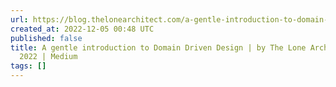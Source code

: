 ```yaml
---
url: https://blog.thelonearchitect.com/a-gentle-introduction-to-domain-driven-design-dc7cc169b1d
created_at: 2022-12-05 00:48 UTC
published: false
title: A gentle introduction to Domain Driven Design | by The Lone Architect | Nov,
  2022 | Medium
tags: []
---
```




